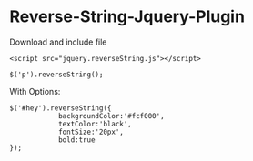 # Reverse-String-Jquery-Plugin

Download and include file
```
<script src="jquery.reverseString.js"></script>
```
```
$('p').reverseString();
```

With Options:
```
$('#hey').reverseString({
            backgroundColor:'#fcf000',
            textColor:'black',
            fontSize:'20px',
            bold:true
});
```
